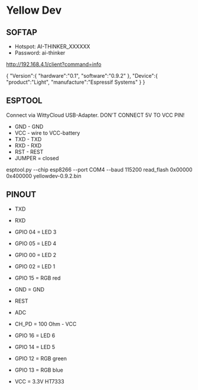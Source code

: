 # Yellow Dev

## SOFTAP

* Hotspot: AI-THINKER_XXXXXX
* Password: ai-thinker

http://192.168.4.1/client?command=info

{
"Version":{
"hardware":"0.1",
"software":"0.9.2"
},
"Device":{
"product":"Light",
"manufacture":"Espressif Systems"
}
}

## ESPTOOL

Connect via WittyCloud USB-Adapter. DON'T CONNECT 5V TO VCC PIN!

* GND - GND
* VCC - wire to VCC-battery
* TXD - TXD
* RXD - RXD
* RST - REST
* JUMPER = closed

esptool.py --chip esp8266 --port COM4 --baud 115200 read_flash 0x00000 0x400000 yellowdev-0.9.2.bin

## PINOUT

* TXD
* RXD
* GPIO 04 = LED 3
* GPIO 05 = LED 4
* GPIO 00 = LED 2
* GPIO 02 = LED 1
* GPIO 15 = RGB red
* GND = GND

* REST
* ADC
* CH_PD = 100 Ohm - VCC
* GPIO 16 = LED 6
* GPIO 14 = LED 5
* GPIO 12 = RGB green
* GPIO 13 = RGB blue
* VCC = 3.3V HT7333
